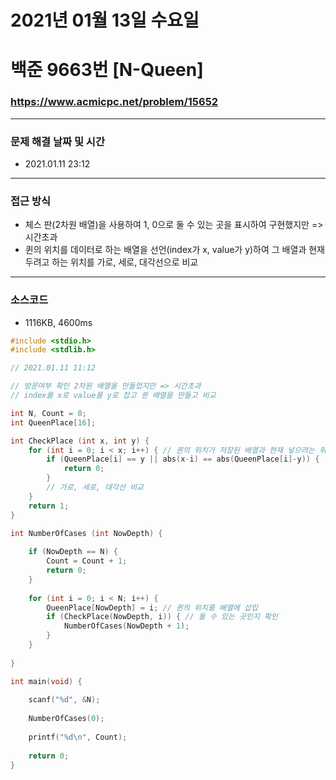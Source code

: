 
# 2021년 01월 13일 수요일
# 백준 9663번 [N-Queen]
### https://www.acmicpc.net/problem/15652

---

### 문제 해결 날짜 및 시간
- 2021.01.11 23:12

---

### 접근 방식
- 체스 판(2차원 배열)을 사용하여 1, 0으로 둘 수 있는 곳을 표시하여 구현했지만 => 시간초과
- 퀸의 위치를 데이터로 하는 배열을 선언(index가 x, value가 y)하여 그 배열과 현재 두려고 하는 위치를 가로, 세로, 대각선으로 비교

---

### 소스코드
- 1116KB, 4600ms

```C
#include <stdio.h>
#include <stdlib.h>

// 2021.01.11 11:12

// 방문여부 확인 2차원 배열을 만들었지만 => 시간초과 
// index를 x로 value를 y로 잡고 퀸 배열을 만들고 비교

int N, Count = 0;
int QueenPlace[16];

int CheckPlace (int x, int y) {
	for (int i = 0; i < x; i++) { // 퀸의 위치가 저장된 배열과 현재 넣으려는 위치 비교 
		if (QueenPlace[i] == y || abs(x-i) == abs(QueenPlace[i]-y)) {
			return 0;
		}
		// 가로, 세로, 대각선 비교 
	}
	return 1;
}

int NumberOfCases (int NowDepth) {
	
	if (NowDepth == N) {
		Count = Count + 1;
		return 0;
	}
	
	for (int i = 0; i < N; i++) {
		QueenPlace[NowDepth] = i; // 퀸의 위치를 배열에 삽입 
		if (CheckPlace(NowDepth, i)) { // 둘 수 있는 곳인지 확인 
			NumberOfCases(NowDepth + 1);
		}
	}
	
}

int main(void) {
	
	scanf("%d", &N);
	
	NumberOfCases(0);
	
	printf("%d\n", Count);
		
	return 0;
}
```
